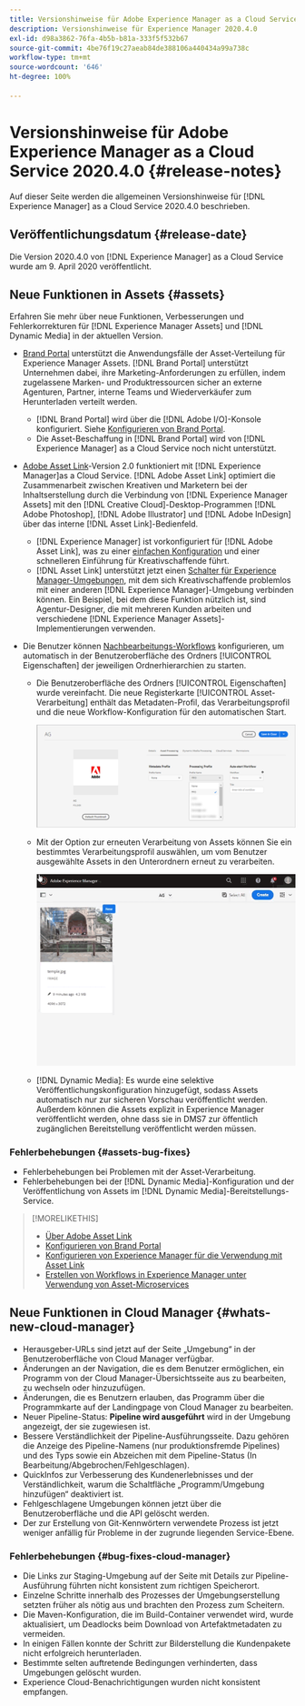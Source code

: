 ```yaml
---
title: Versionshinweise für Adobe Experience Manager as a Cloud Service 2020.4.0
description: Versionshinweise für Experience Manager 2020.4.0
exl-id: d98a3862-76fa-4b5b-b81a-333f5f532b67
source-git-commit: 4be76f19c27aeab84de388106a440434a99a738c
workflow-type: tm+mt
source-wordcount: '646'
ht-degree: 100%

---
```


# Versionshinweise für Adobe Experience Manager as a Cloud Service 2020.4.0 {#release-notes}

Auf dieser Seite werden die allgemeinen Versionshinweise für [!DNL Experience Manager] as a Cloud Service 2020.4.0 beschrieben.

## Veröffentlichungsdatum {#release-date}

Die Version 2020.4.0 von [!DNL Experience Manager] as a Cloud Service wurde am 9. April 2020 veröffentlicht.

## Neue Funktionen in Assets {#assets}

Erfahren Sie mehr über neue Funktionen, Verbesserungen und Fehlerkorrekturen für [!DNL Experience Manager Assets] und [!DNL Dynamic Media] in der aktuellen Version.

* [Brand Portal](https://experienceleague.adobe.com/docs/experience-manager-brand-portal/using/home.html?lang=de) unterstützt die Anwendungsfälle der Asset-Verteilung für Experience Manager Assets. [!DNL Brand Portal] unterstützt Unternehmen dabei, ihre Marketing-Anforderungen zu erfüllen, indem zugelassene Marken- und Produktressourcen sicher an externe Agenturen, Partner, interne Teams und Wiederverkäufer zum Herunterladen verteilt werden.
   * [!DNL Brand Portal] wird über die [!DNL Adobe I/O]-Konsole konfiguriert. Siehe [Konfigurieren von Brand Portal](https://experienceleague.adobe.com/docs/experience-manager-brand-portal/using/publish/configure-aem-assets-with-brand-portal.html?lang=de).
   * Die Asset-Beschaffung in [!DNL Brand Portal] wird von [!DNL Experience Manager] as a Cloud Service noch nicht unterstützt.

* [Adobe Asset Link](https://helpx.adobe.com/de/enterprise/using/adobe-asset-link.html)-Version 2.0 funktioniert mit [!DNL Experience Manager]as a Cloud Service. [!DNL Adobe Asset Link] optimiert die Zusammenarbeit zwischen Kreativen und Marketern bei der Inhaltserstellung durch die Verbindung von [!DNL Experience Manager Assets] mit den [!DNL Creative Cloud]-Desktop-Programmen [!DNL Adobe Photoshop], [!DNL Adobe Illustrator] und [!DNL Adobe InDesign] über das interne [!DNL Asset Link]-Bedienfeld.
   * [!DNL Experience Manager] ist vorkonfiguriert für [!DNL Adobe Asset Link], was zu einer [einfachen Konfiguration](https://helpx.adobe.com/de/enterprise/using/configure-aem-assets-for-asset-link.html) und einer schnelleren Einführung für Kreativschaffende führt.
   * [!DNL Asset Link] unterstützt jetzt einen [Schalter für Experience Manager-Umgebungen](https://helpx.adobe.com/de/enterprise/using/manage-assets-using-adobe-asset-link.html#UseAdobeAssetLink), mit dem sich Kreativschaffende problemlos mit einer anderen [!DNL Experience Manager]-Umgebung verbinden können. Ein Beispiel, bei dem diese Funktion nützlich ist, sind Agentur-Designer, die mit mehreren Kunden arbeiten und verschiedene [!DNL Experience Manager Assets]-Implementierungen verwenden.

* Die Benutzer können [Nachbearbeitungs-Workflows](/help/assets/asset-microservices-configure-and-use.md#post-processing-workflows) konfigurieren, um automatisch in der Benutzeroberfläche des Ordners [!UICONTROL Eigenschaften] der jeweiligen Ordnerhierarchien zu starten.
   * Die Benutzeroberfläche des Ordners [!UICONTROL Eigenschaften] wurde vereinfacht. Die neue Registerkarte [!UICONTROL Asset-Verarbeitung] enthält das Metadaten-Profil, das Verarbeitungsprofil und die neue Workflow-Konfiguration für den automatischen Start.

      ![Die Verarbeitungsprofile können problemlos auf Ordner angewendet werden. Damit werden alle in die Ordner hochgeladenen Assets mit diesen Profilen verarbeitet.](/help/assets/assets/asset-processing-folder-properties.png)

   * Mit der Option zur erneuten Verarbeitung von Assets können Sie ein bestimmtes Verarbeitungsprofil auswählen, um vom Benutzer ausgewählte Assets in den Unterordnern erneut zu verarbeiten.

      ![Ausgewählte Assets mit einem bestimmten Verarbeitungsprofil erneut verarbeiten](/help/assets/assets/fpo-existing-asset-reprocess.gif)

   * [!DNL Dynamic Media]: Es wurde eine selektive Veröffentlichungskonfiguration hinzugefügt, sodass Assets automatisch nur zur sicheren Vorschau veröffentlicht werden. Außerdem können die Assets explizit in Experience Manager veröffentlicht werden, ohne dass sie in DMS7 zur öffentlich zugänglichen Bereitstellung veröffentlicht werden müssen.

### Fehlerbehebungen {#assets-bug-fixes}

* Fehlerbehebungen bei Problemen mit der Asset-Verarbeitung.
* Fehlerbehebungen bei der [!DNL Dynamic Media]-Konfiguration und der Veröffentlichung von Assets im [!DNL Dynamic Media]-Bereitstellungs-Service.

>[!MORELIKETHIS]
>
>* [Über Adobe Asset Link](https://www.adobe.com/de/creativecloud/business/enterprise/adobe-asset-link.html)
>* [Konfigurieren von Brand Portal](https://experienceleague.adobe.com/docs/experience-manager-brand-portal/using/publish/configure-aem-assets-with-brand-portal.html)
>* [Konfigurieren von Experience Manager für die Verwendung mit Asset Link](https://helpx.adobe.com/enterprise/using/configure-aem-assets-for-asset-link.html)
>* [Erstellen von Workflows in Experience Manager unter Verwendung von Asset-Microservices](https://experienceleague.adobe.com/docs/experience-manager-cloud-service/assets/manage/asset-microservices-configure-and-use.html?lang=de#post-processing-workflows)


## Neue Funktionen in Cloud Manager {#whats-new-cloud-manager}

* Herausgeber-URLs sind jetzt auf der Seite „Umgebung“ in der Benutzeroberfläche von Cloud Manager verfügbar.
* Änderungen an der Navigation, die es dem Benutzer ermöglichen, ein Programm von der Cloud Manager-Übersichtsseite aus zu bearbeiten, zu wechseln oder hinzuzufügen.
* Änderungen, die es Benutzern erlauben, das Programm über die Programmkarte auf der Landingpage von Cloud Manager zu bearbeiten.
* Neuer Pipeline-Status: **Pipeline wird ausgeführt** wird in der Umgebung angezeigt, der sie zugewiesen ist.
* Bessere Verständlichkeit der Pipeline-Ausführungsseite. Dazu gehören die Anzeige des Pipeline-Namens (nur produktionsfremde Pipelines) und des Typs sowie ein Abzeichen mit dem Pipeline-Status (In Bearbeitung/Abgebrochen/Fehlgeschlagen).
* QuickInfos zur Verbesserung des Kundenerlebnisses und der Verständlichkeit, warum die Schaltfläche „Programm/Umgebung hinzufügen“ deaktiviert ist.
* Fehlgeschlagene Umgebungen können jetzt über die Benutzeroberfläche und die API gelöscht werden.
* Der zur Erstellung von Git-Kennwörtern verwendete Prozess ist jetzt weniger anfällig für Probleme in der zugrunde liegenden Service-Ebene.

### Fehlerbehebungen {#bug-fixes-cloud-manager}

* Die Links zur Staging-Umgebung auf der Seite mit Details zur Pipeline-Ausführung führten nicht konsistent zum richtigen Speicherort.
* Einzelne Schritte innerhalb des Prozesses der Umgebungserstellung setzten früher als nötig aus und brachten den Prozess zum Scheitern.
* Die Maven-Konfiguration, die im Build-Container verwendet wird, wurde aktualisiert, um Deadlocks beim Download von Artefaktmetadaten zu vermeiden.
* In einigen Fällen konnte der Schritt zur Bilderstellung die Kundenpakete nicht erfolgreich herunterladen.
* Bestimmte selten auftretende Bedingungen verhinderten, dass Umgebungen gelöscht wurden.
* Experience Cloud-Benachrichtigungen wurden nicht konsistent empfangen.
